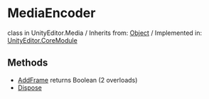 # MediaEncoder
class in UnityEditor.Media
 / Inherits from: <a href="https://docs.unity3d.com/6000.0/Documentation/ScriptReference/Object.html" target="_blank">Object</a> / Implemented in: <a href="https://docs.unity3d.com/6000.0/Documentation/ScriptReference/UnityEditor.CoreModule.html" target="_blank">UnityEditor.CoreModule</a>
## Methods
- <a href="https://docs.unity3d.com/6000.0/Documentation/ScriptReference/MediaEncoder.AddFrame.html" target="_blank">AddFrame</a> returns Boolean (2 overloads)
- <a href="https://docs.unity3d.com/6000.0/Documentation/ScriptReference/MediaEncoder.Dispose.html" target="_blank">Dispose</a>

